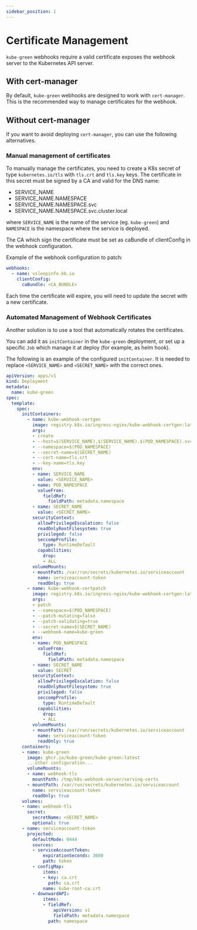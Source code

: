 ```yaml
---
sidebar_position: 1
---
```


# Certificate Management

`kube-green` webhooks require a valid certificate exposes the webhook server to the Kubernetes API server.

## With cert-manager

By default, `kube-green` webhooks are designed to work with `cert-manager`.  
This is the recommended way to manage certificates for the webhook.

## Without cert-manager

If you want to avoid deploying `cert-manager`, you can use the following alternatives.

### Manual management of certificates

To manually manage the certificates, you need to create a K8s secret of type `kubernetes.io/tls` with `tls.crt` and `tls.key` keys.
The certificate in this secret must be signed by a CA and valid for the DNS name:

- SERVICE_NAME
- SERVICE_NAME.NAMESPACE
- SERVICE_NAME.NAMESPACE.svc
- SERVICE_NAME.NAMESPACE.svc.cluster.local

where `SERVICE_NAME` is the name of the service (eg. `kube-green`) and `NAMESPACE` is the namespace where the service is deployed.

The CA which sign the certificate must be set as caBundle of clientConfig in the webhook configuration.

Example of the webhook configuration to patch:

```yaml
webhooks:
  - name: vsleepinfo.kb.io
    clientConfig:
      caBundle: <CA_BUNDLE>
```

Each time the certificate will expire, you will need to update the secret with a new certificate.

### Automated Management of Webhook Certificates

Another solution is to use a tool that automatically rotates the certificates.

You can add it as `initContainer` in the `kube-green` deployment, or set up a specific `Job` which manage it at deploy (for example, as helm hook).

The following is an example of the configured `initContainer`. It is needed to replace `<SERVICE_NAME>` and `<SECRET_NAME>` with the correct ones.

```yaml
apiVersion: apps/v1
kind: Deployment
metadata:
  name: kube-green
spec:
  template:
    spec:
      initContainers:
        - name: kube-webhook-certgen
          image: registry.k8s.io/ingress-nginx/kube-webhook-certgen:latest
          args:
          - create
          - --host=$(SERVICE_NAME),$(SERVICE_NAME).$(POD_NAMESPACE).svc
          - --namespace=$(POD_NAMESPACE)
          - --secret-name=$(SECRET_NAME)
          - --cert-name=tls.crt
          - --key-name=tls.key
          env:
          - name: SERVICE_NAME
            value: <SERVICE_NAME>
          - name: POD_NAMESPACE
            valueFrom:
              fieldRef:
                fieldPath: metadata.namespace
          - name: SECRET_NAME
            value: <SECRET_NAME>
          securityContext:
            allowPrivilegeEscalation: false
            readOnlyRootFilesystem: true
            privileged: false
            seccompProfile:
              type: RuntimeDefault
            capabilities:
              drop:
              - ALL
          volumeMounts:
          - mountPath: /var/run/secrets/kubernetes.io/serviceaccount
            name: serviceaccount-token
            readOnly: true
        - name: kube-webhook-certpatch
          image: registry.k8s.io/ingress-nginx/kube-webhook-certgen:latest
          args:
          - patch
          - --namespace=$(POD_NAMESPACE)
          - --patch-mutating=false
          - --patch-validating=true
          - --secret-name=$(SECRET_NAME)
          - --webhook-name=kube-green
          env:
          - name: POD_NAMESPACE
            valueFrom:
              fieldRef:
                fieldPath: metadata.namespace
          - name: SECRET_NAME
            value: SECRET
          securityContext:
            allowPrivilegeEscalation: false
            readOnlyRootFilesystem: true
            privileged: false
            seccompProfile:
              type: RuntimeDefault
            capabilities:
              drop:
              - ALL
          volumeMounts:
          - mountPath: /var/run/secrets/kubernetes.io/serviceaccount
            name: serviceaccount-token
            readOnly: true
      containers:
      - name: kube-green
        image: ghcr.io/kube-green/kube-green:latest
        ...other configuration...
        volumeMounts:
        - name: webhook-tls
          mountPath: /tmp/k8s-webhook-server/serving-certs
        - mountPath: /var/run/secrets/kubernetes.io/serviceaccount
          name: serviceaccount-token
          readOnly: true
      volumes:
      - name: webhook-tls
        secret:
          secretName: <SECRET_NAME>
          optional: true
      - name: serviceaccount-token
        projected:
          defaultMode: 0444
          sources:
          - serviceAccountToken:
              expirationSeconds: 3600
              path: token
          - configMap:
              items:
              - key: ca.crt
                path: ca.crt
              name: kube-root-ca.crt
          - downwardAPI:
              items:
              - fieldRef:
                  apiVersion: v1
                  fieldPath: metadata.namespace
                path: namespace
```
